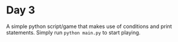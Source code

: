 # Day 3
A simple python script/game that makes use of conditions and print statements. 
Simply run `python main.py` to start playing. 
